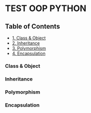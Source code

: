 # TEST OOP PYTHON
## Table of Contents
- [1. Class & Object](#class--object)
- [2. Inheritance](#inheritance)
- [3. Polymorphism](#polymorphism)
- [4. Encapsulation](#encapsulation)

### Class & Object
### Inheritance
### Polymorphism
### Encapsulation

